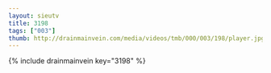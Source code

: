 ```yaml
--- 
layout: sieutv
title: 3198
tags: ["003"]
thumb: http://drainmainvein.com/media/videos/tmb/000/003/198/player.jpg
---
```

{% include drainmainvein key="3198" %} 

